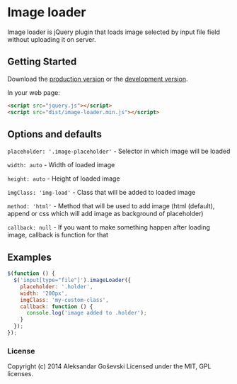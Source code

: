 # Image loader

Image loader is jQuery plugin that loads image selected by input file field without uploading it on server.

## Getting Started
Download the [production version][min] or the [development version][max].

[min]: https://raw.githubusercontent.com/goschevski/image-loader/master/dist/jquery.image-loader.min.js
[max]: https://raw.githubusercontent.com/goschevski/image-loader/master/dist/jquery.image-loader.js

In your web page:

```html
<script src="jquery.js"></script>
<script src="dist/image-loader.min.js"></script>
```

## Options and defaults

```placeholder: '.image-placeholder'``` - Selector in which image will be loaded

```width: auto``` - Width of loaded image

```height: auto``` - Height of loaded image

```imgClass: 'img-load'``` - Class that will be added to loaded image

```method: 'html'``` - Method that will be used to add image (html (default), append or css which will add image as background of placeholder)

```callback: null``` - If you want to make something happen after loading image, callback is function for that

## Examples

```js
$(function () {
  $('input[type="file"]').imageLoader({
    placeholder: '.holder',
    width: '200px',
    imgClass: 'my-custom-class',
    callback: function () {
      console.log('image added to .holder');
    }
  });
});
```

### License

Copyright (c) 2014 Aleksandar Goševski
Licensed under the MIT, GPL licenses.
